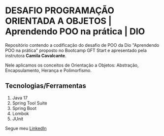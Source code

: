 # DESAFIO PROGRAMAÇÃO ORIENTADA A OBJETOS | Aprendendo POO na prática | DIO

Repositório contendo a codificação do desafio de POO da Dio "Aprendendo POO na prática" proposto no Bootcamp GFT Start e apresentado pela instrutora **Camila Cavalcante**.

Nele aplicamos os conceitos de Orientação a Objetos: Abstração, Encapsulamento, Herança e Polimorfismo.

## Tecnologias/Ferramentas

1. Java 17
2. Spring Tool Suite
3. Spring Boot
4. Lombok
5. JUnit

Segue meu [LinkedIn](https://www.linkedin.com/in/israel-ara%C3%BAjo-15b27128/)
